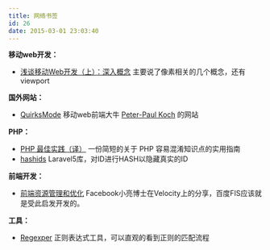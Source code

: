 ```yaml
---
title: 网络书签
id: 26
date: 2015-03-01 23:03:40
---
```


**移动web开发：**

*   [浅谈移动Web开发（上）：深入概念](http://www.infoq.com/cn/articles/development-of-the-mobile-web-deep-concept) 主要说了像素相关的几个概念，还有viewport

**国外网站：**

*   [QuirksMode](http://www.quirksmode.org/) 移动web前端大牛 [Peter-Paul Koch](http://www.quirksmode.org/about/) 的网站

**PHP：**

*   [PHP 最佳实践（译）](http://phpbestpractices.justjavac.com/) 一份简短的关于 PHP 容易混淆知识点的实用指南
*   [hashids](https://github.com/vinkla/hashids) Laravel5库，对ID进行HASH以隐藏真实的ID

**前端开发：**

*   [前端资源管理和优化](http://velocity.oreilly.com.cn/2010/ppts/VelocityChina2010Dec7StaticResource.pdf) Facebook小亮博士在Velocity上的分享，百度FIS应该就是受此启发开发的。

**工具：**

*   [Regexper](http://regexper.com/) 正则表达式工具，可以直观的看到正则的匹配流程
